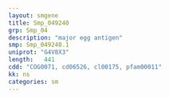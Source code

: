```yaml
---
layout: smgene
title: Smp_049240
grp: Smp_04
description: "major egg antigen"
smp: Smp_049240.1
uniprot: "G4V8X3"
length:   441
cdd: "COG0071, cd06526, cl00175, pfam00011"
kk: ns
categories: sm
---
```


